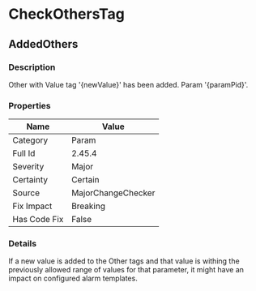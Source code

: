 ﻿---  
uid: MajorChangeChecker_2_45_4  
---

# CheckOthersTag

## AddedOthers

### Description

Other with Value tag '{newValue}' has been added. Param '{paramPid}'.

### Properties

| Name         | Value              |
| ------------ | ------------------ |
| Category     | Param              |
| Full Id      | 2.45.4             |
| Severity     | Major              |
| Certainty    | Certain            |
| Source       | MajorChangeChecker |
| Fix Impact   | Breaking           |
| Has Code Fix | False              |

### Details

If a new value is added to the Other tags and that value is withing the previously allowed range of values for that parameter, it might have an impact on configured alarm templates.
